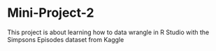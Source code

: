 # Mini-Project-2
This project is about learning how to data wrangle in R Studio with the Simpsons Episodes dataset from Kaggle
